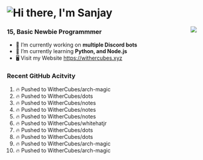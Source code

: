 <h1 align="left">
  <img src="https://raw.githubusercontent.com/WitherCubes/WitherCubes/master/header.svg" alt="Hi there, I'm Sanjay" />
</h1>

<a href="https://discord.com/users/745631160809422959">
  <img src="https://lanyard-profile-readme.vercel.app/api/745631160809422959?bg=23283d&borderRadius=15px" align="right" />
</a>

### 15, Basic Newbie Programmmer

- 🔭 I’m currently working on **multiple Discord bots**
- 🌱 I’m currently learning **Python, and Node.js**
- 🖥️ Visit my Website https://withercubes.xyz


### Recent GitHub Acitvity
<!--START_SECTION:activity-->
1. 🔥 Pushed to WitherCubes/arch-magic
2. 🔥 Pushed to WitherCubes/dots
3. 🔥 Pushed to WitherCubes/notes
4. 🔥 Pushed to WitherCubes/notes
5. 🔥 Pushed to WitherCubes/notes
6. 🔥 Pushed to WitherCubes/whitehatjr
7. 🔥 Pushed to WitherCubes/dots
8. 🔥 Pushed to WitherCubes/dots
9. 🔥 Pushed to WitherCubes/arch-magic
10. 🔥 Pushed to WitherCubes/arch-magic
<!--END_SECTION:activity-->